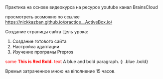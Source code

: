 Практика на основе видеокурса на ресурсе youtube канал BrainsCloud

просмотреть возможно по ссылке <br>
https://nickkazban.github.io/practice__ActiveBox.io/

Создание страницы сайта
 Цель урока:
 1. Создание готового сайта 
 2. Настройка адаптации 
 3. Изучение програмы Prepros

<span style="color:red">some **This is Red Bold.** text</span>
A blue and bold paragraph.
{: .blue .bold}

Времья затраченное мною на віполнение 15 часов.

